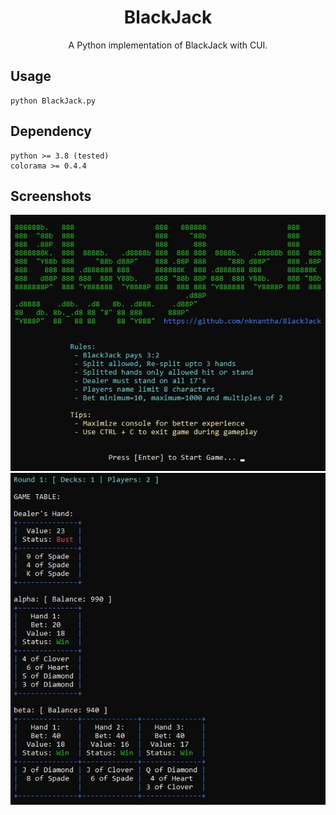 <h1 align="center">BlackJack</h1>

<p align="center">A Python implementation of BlackJack with CUI.</p>

## Usage
```
python BlackJack.py
```

## Dependency
```
python >= 3.8 (tested)
colorama >= 0.4.4
```

## Screenshots
<p align="center">
<img src="Screenshots/Screenshot_1.jpg" alt="Screenshot_1">
<img src="Screenshots/Screenshot_2.jpg" alt="Screenshot_2">
</p>